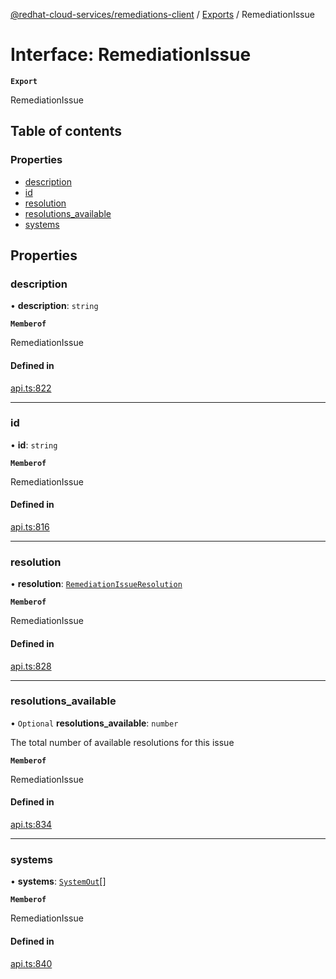 [@redhat-cloud-services/remediations-client](../README.md) / [Exports](../modules.md) / RemediationIssue

# Interface: RemediationIssue

**`Export`**

RemediationIssue

## Table of contents

### Properties

- [description](RemediationIssue.md#description)
- [id](RemediationIssue.md#id)
- [resolution](RemediationIssue.md#resolution)
- [resolutions\_available](RemediationIssue.md#resolutions_available)
- [systems](RemediationIssue.md#systems)

## Properties

### description

• **description**: `string`

**`Memberof`**

RemediationIssue

#### Defined in

[api.ts:822](https://github.com/RedHatInsights/javascript-clients/blob/main/packages/remediations/api.ts#L822)

___

### id

• **id**: `string`

**`Memberof`**

RemediationIssue

#### Defined in

[api.ts:816](https://github.com/RedHatInsights/javascript-clients/blob/main/packages/remediations/api.ts#L816)

___

### resolution

• **resolution**: [`RemediationIssueResolution`](RemediationIssueResolution.md)

**`Memberof`**

RemediationIssue

#### Defined in

[api.ts:828](https://github.com/RedHatInsights/javascript-clients/blob/main/packages/remediations/api.ts#L828)

___

### resolutions\_available

• `Optional` **resolutions\_available**: `number`

The total number of available resolutions for this issue

**`Memberof`**

RemediationIssue

#### Defined in

[api.ts:834](https://github.com/RedHatInsights/javascript-clients/blob/main/packages/remediations/api.ts#L834)

___

### systems

• **systems**: [`SystemOut`](SystemOut.md)[]

**`Memberof`**

RemediationIssue

#### Defined in

[api.ts:840](https://github.com/RedHatInsights/javascript-clients/blob/main/packages/remediations/api.ts#L840)
